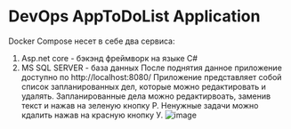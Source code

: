 # DevOps AppToDoList Application
Docker Compose несет в себе два сервиса:
  1. Asp.net core - бэкэнд фреймворк на языке C#
  2. MS SQL SERVER - база данных
После поднятия данное приложение доступно по http://localhost:8080/
Приложение представляет собой список запланированных дел, которые можно редактировать и удалять.
Запланированные дела можно редактирвоать, заменив текст и нажав на зеленую кнопку Р.
Ненужные задачи можно кдалить нажав на красную кнопку У.
![image](https://github.com/user-attachments/assets/73395653-7ac8-4456-b749-cea5955066b5)
